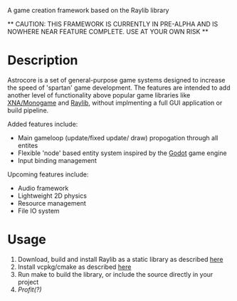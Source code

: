 A game creation framework based on the Raylib library

** CAUTION: THIS FRAMEWORK IS CURRENTLY IN PRE-ALPHA AND IS NOWHERE NEAR FEATURE COMPLETE. USE AT YOUR OWN RISK **

# Description
Astrocore is a set of general-purpose game systems designed to increase the speed of 'spartan' game development. The features are intended to add another level of functionality above popular game libraries like [XNA/Monogame](https://monogame.net/) and [Raylib](https://www.raylib.com/), without implmenting a full GUI application or build pipeline. 

Added features include:
- Main gameloop (update/fixed update/ draw) propogation through all entites
- Flexible 'node' based entity system inspired by the [Godot](https://godotengine.org/) game engine
- Input binding management

Upcoming features include:
- Audio framework
- Lightweight 2D physics
- Resource management
- File IO system


# Usage
1. Download, build and install Raylib as a static library as described [here](https://github.com/raysan5/raylib?tab=readme-ov-file#build-and-installation)
2. Install vcpkg/cmake as described [here](https://learn.microsoft.com/en-us/vcpkg/get_started/get-started?pivots=shell-cmd)
3. Run make to build the library, or include the source directly in your project
4. *Profit(?)*
